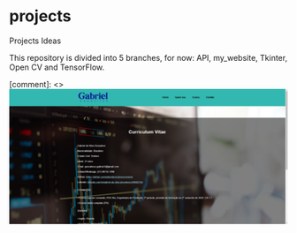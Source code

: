 # projects
Projects Ideas

This repository is divided into 5 branches, for now: API, my_website, Tkinter, Open CV and TensorFlow.

[comment]: <> ![Imagem](/CV_Web_screenshot.png?raw=true "Optional Title")
